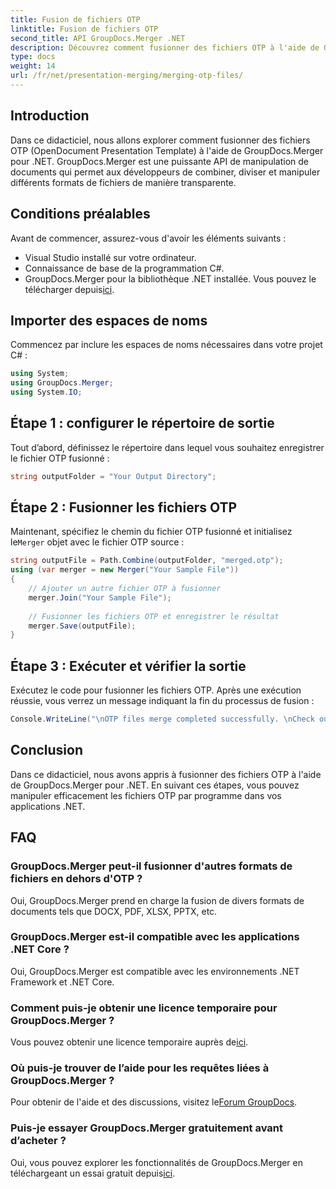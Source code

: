 ```yaml
---
title: Fusion de fichiers OTP
linktitle: Fusion de fichiers OTP
second_title: API GroupDocs.Merger .NET
description: Découvrez comment fusionner des fichiers OTP à l'aide de GroupDocs.Merger pour .NET. Ce guide étape par étape vous guidera tout au long du processus de manière transparente.
type: docs
weight: 14
url: /fr/net/presentation-merging/merging-otp-files/
---
```

## Introduction
Dans ce didacticiel, nous allons explorer comment fusionner des fichiers OTP (OpenDocument Presentation Template) à l'aide de GroupDocs.Merger pour .NET. GroupDocs.Merger est une puissante API de manipulation de documents qui permet aux développeurs de combiner, diviser et manipuler différents formats de fichiers de manière transparente.
## Conditions préalables
Avant de commencer, assurez-vous d'avoir les éléments suivants :
- Visual Studio installé sur votre ordinateur.
- Connaissance de base de la programmation C#.
-  GroupDocs.Merger pour la bibliothèque .NET installée. Vous pouvez le télécharger depuis[ici](https://releases.groupdocs.com/merger/net/).

## Importer des espaces de noms
Commencez par inclure les espaces de noms nécessaires dans votre projet C# :
```csharp
using System; 
using GroupDocs.Merger;
using System.IO;
```
## Étape 1 : configurer le répertoire de sortie
Tout d’abord, définissez le répertoire dans lequel vous souhaitez enregistrer le fichier OTP fusionné :
```csharp
string outputFolder = "Your Output Directory";
```
## Étape 2 : Fusionner les fichiers OTP
 Maintenant, spécifiez le chemin du fichier OTP fusionné et initialisez le`Merger` objet avec le fichier OTP source :
```csharp
string outputFile = Path.Combine(outputFolder, "merged.otp");
using (var merger = new Merger("Your Sample File"))
{
    // Ajouter un autre fichier OTP à fusionner
    merger.Join("Your Sample File");
    
    // Fusionner les fichiers OTP et enregistrer le résultat
    merger.Save(outputFile);
}
```
## Étape 3 : Exécuter et vérifier la sortie
Exécutez le code pour fusionner les fichiers OTP. Après une exécution réussie, vous verrez un message indiquant la fin du processus de fusion :
```csharp
Console.WriteLine("\nOTP files merge completed successfully. \nCheck output in {0}", outputFolder);
```

## Conclusion
Dans ce didacticiel, nous avons appris à fusionner des fichiers OTP à l'aide de GroupDocs.Merger pour .NET. En suivant ces étapes, vous pouvez manipuler efficacement les fichiers OTP par programme dans vos applications .NET.

## FAQ
### GroupDocs.Merger peut-il fusionner d'autres formats de fichiers en dehors d'OTP ?
Oui, GroupDocs.Merger prend en charge la fusion de divers formats de documents tels que DOCX, PDF, XLSX, PPTX, etc.
### GroupDocs.Merger est-il compatible avec les applications .NET Core ?
Oui, GroupDocs.Merger est compatible avec les environnements .NET Framework et .NET Core.
### Comment puis-je obtenir une licence temporaire pour GroupDocs.Merger ?
 Vous pouvez obtenir une licence temporaire auprès de[ici](https://purchase.groupdocs.com/temporary-license/).
### Où puis-je trouver de l’aide pour les requêtes liées à GroupDocs.Merger ?
 Pour obtenir de l'aide et des discussions, visitez le[Forum GroupDocs](https://forum.groupdocs.com/c/merger/32).
### Puis-je essayer GroupDocs.Merger gratuitement avant d’acheter ?
 Oui, vous pouvez explorer les fonctionnalités de GroupDocs.Merger en téléchargeant un essai gratuit depuis[ici](https://releases.groupdocs.com/).